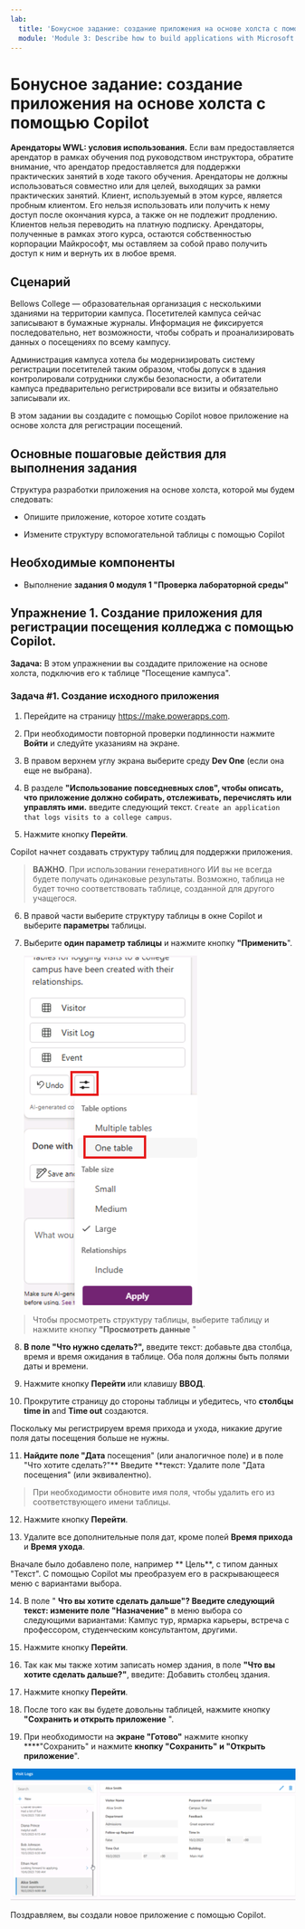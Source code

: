 ```yaml
---
lab:
  title: 'Бонусное задание: создание приложения на основе холста с помощью Copilot'
  module: 'Module 3: Describe how to build applications with Microsoft Power Apps'
---
```


# Бонусное задание: создание приложения на основе холста с помощью Copilot

**Арендаторы WWL: условия использования.** Если вам предоставляется арендатор в рамках обучения под руководством инструктора, обратите внимание, что арендатор предоставляется для поддержки практических занятий в ходе такого обучения. Арендаторы не должны использоваться совместно или для целей, выходящих за рамки практических занятий. Клиент, используемый в этом курсе, является пробным клиентом. Его нельзя использовать или получить к нему доступ после окончания курса, а также он не подлежит продлению. Клиентов нельзя переводить на платную подписку. Арендаторы, полученные в рамках этого курса, остаются собственностью корпорации Майкрософт, мы оставляем за собой право получить доступ к ним и вернуть их в любое время. 

## Сценарий

Bellows College — образовательная организация с несколькими зданиями на территории кампуса. Посетителей кампуса сейчас записывают в бумажные журналы. Информация не фиксируется последовательно, нет возможности, чтобы собрать и проанализировать данных о посещениях по всему кампусу.

Администрация кампуса хотела бы модернизировать систему регистрации посетителей таким образом, чтобы допуск в здания контролировали сотрудники службы безопасности, а обитатели кампуса предварительно регистрировали все визиты и обязательно записывали их.

В этом задании вы создадите с помощью Copilot новое приложение на основе холста для регистрации посещений. 

## Основные пошаговые действия для выполнения задания

Структура разработки приложения на основе холста, которой мы будем следовать:

- Опишите приложение, которое хотите создать

- Измените структуру вспомогательной таблицы с помощью Copilot

 ## Необходимые компоненты

- Выполнение **задания 0 модуля 1 "Проверка лабораторной среды"**

## Упражнение 1. Создание приложения для регистрации посещения колледжа с помощью Copilot.

**Задача:** В этом упражнении вы создадите приложение на основе холста, подключив его к таблице "Посещение кампуса".

### Задача \#1. Создание исходного приложения

1. Перейдите на страницу https://make.powerapps.com.

2. При необходимости повторной проверки подлинности нажмите **Войти** и следуйте указаниям на экране.

3. В правом верхнем углу экрана выберите среду **Dev One** (если она еще не выбрана).

4. В разделе **"Использование повседневных слов", чтобы описать, что приложение должно собирать, отслеживать, перечислять или управлять ими.** введите следующий текст. `Create an application that logs visits to a college campus`. 

5. Нажмите кнопку **Перейти**.

Copilot начнет создавать структуру таблиц для поддержки приложения. 

> **ВАЖНО**. При использовании генеративного ИИ вы не всегда будете получать одинаковые результаты. Возможно, таблица не будет точно соответствовать таблице, созданной для другого учащегося. 

6. В правой части выберите структуру таблицы в окне Copilot и выберите **параметры** таблицы.

7. Выберите **один параметр таблицы** и нажмите кнопку **"Применить**".
 
    ![Снимок экрана: только что созданная структура таблицы](media/bonus-lab-tablestr.png)


> Чтобы просмотреть структуру таблицы, выберите таблицу и нажмите кнопку **"Просмотреть данные** " 

8. **В поле "Что нужно сделать?",** введите текст: добавьте два столбца, время и время ожидания в таблице. Оба поля должны быть полями даты и времени. 

9. Нажмите кнопку **Перейти** или клавишу **ВВОД**. 

10. Прокрутите страницу до стороны таблицы и убедитесь, что **столбцы time in** and **Time out** создаются. 

Поскольку мы регистрируем время прихода и ухода, никакие другие поля даты посещения больше не нужны. 

11. **Найдите поле "Дата** посещения" (или аналогичное поле) и в поле "Что хотите сделать?"** Введите **текст: Удалите поле "Дата посещения" (или эквивалентно). 

>При необходимости обновите имя поля, чтобы удалить его из соответствующего имени таблицы.

12. Нажмите кнопку **Перейти**. 

13. Удалите все дополнительные поля дат, кроме полей **Время прихода** и **Время ухода**. 

Вначале было добавлено поле, например ** Цель**, с типом данных "Текст". С помощью Copilot мы преобразуем его в раскрывающееся меню с вариантами выбора. 

14. В поле " **Что вы хотите сделать дальше"? Введите следующий текст: измените поле "Назначение"** в меню выбора со следующими вариантами: Кампус тур, ярмарка карьеры, встреча с профессором, студенческим консультантом, другими. 

15. Нажмите кнопку **Перейти**. 

16. Так как мы также хотим записать номер здания, в поле **"Что вы хотите сделать дальше?"**, введите: Добавить столбец здания. 

17. Нажмите кнопку **Перейти**. 

18. После того как вы будете довольны таблицей, нажмите кнопку **"Сохранить и открыть приложение** ". 

19. При необходимости на **экране "Готово"** нажмите кнопку ****"Сохранить" и нажмите **кнопку "Сохранить" и "Открыть приложение**". 

![Снимок экрана: только что созданное приложение](media/bonus-lab-copilot-02.png)

Поздравляем, вы создали новое приложение с помощью Copilot. 
